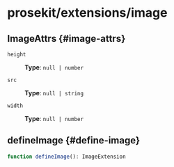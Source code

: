 # prosekit/extensions/image

## ImageAttrs {#image-attrs}

<dl>

<dt>

`height`

</dt>

<dd>

**Type**: `null | number`

</dd>

<dt>

`src`

</dt>

<dd>

**Type**: `null | string`

</dd>

<dt>

`width`

</dt>

<dd>

**Type**: `null | number`

</dd>

</dl>

## defineImage {#define-image}

```ts
function defineImage(): ImageExtension
```
